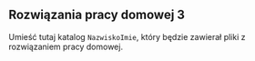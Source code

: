 ## Rozwiązania pracy domowej 3

Umieść tutaj katalog `NazwiskoImie`, który będzie zawierał pliki z rozwiązaniem pracy domowej.
